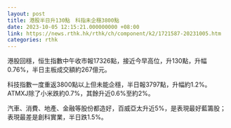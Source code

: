 ```yaml
---
layout: post
title: 港股半日升130點　科指未企穩3800點
date: 2023-10-05 12:15:21.000000000 +08:00
link: https://news.rthk.hk/rthk/ch/component/k2/1721587-20231005.htm
categories: rthk
---
```


港股回穩，恒生指數中午收市報17326點，接近今早高位，升130點，升幅0.76%，半日主板成交額約267億元。

科技指數一度重返3800點以上但未能企穩，半日報3797點，升幅約1.2%。ATMXJ除了小米跌約0.7%，其餘升近0.6%至約2%。

汽車、消費、地產、金融等股份都造好，百威亞太升近5%，是表現最好藍籌股；表現最差是創科實業，半日跌1.5%。
